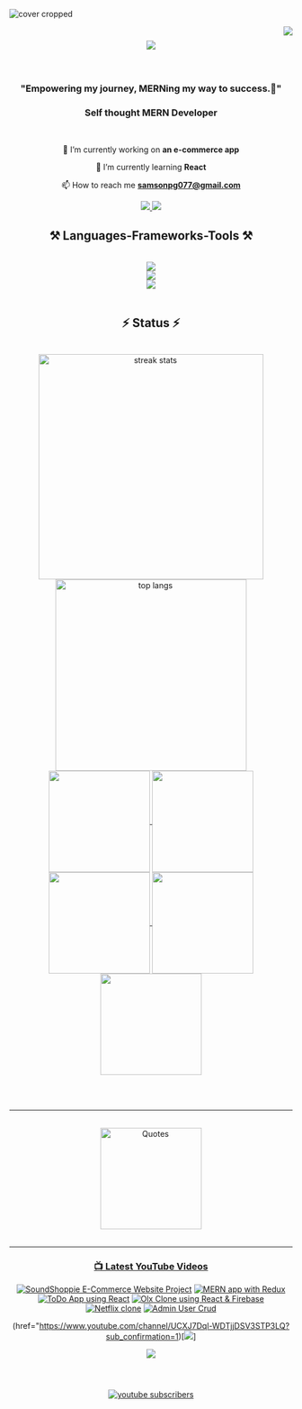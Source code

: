 ![cover cropped](https://github.com/SamsonPG/SamsonPG/assets/121846435/5e6ba39e-3613-42e9-95cb-e7ac3c458bb8)

<a href="https://visitorbadge.io/status?path=SamsonPG"><img align="right" src="https://api.visitorbadge.io/api/visitors?path=SamsonPG&label=VISITORS&countColor=%23263759" /></a>

<h1 align="center">
<img src="https://readme-typing-svg.herokuapp.com/?font=Righteous&size=35&center=true&vCenter=true&width=1000&height=70&duration=4000&lines=Hi+There!+👋;+I'm+SamsonPG!;" />
</h1>

<br/>


<h3 align="center">"Empowering my journey, MERNing my way to success.🎯"</h3>
<h3 align="center">Self thought MERN Developer</h3>

<br/>

<div align="center">
 
 🔭 I’m currently working on **an e-commerce app**
 
 🌱 I’m currently learning **React**

 📫 How to reach me **samsonpg077@gmail.com**

 
 </div>
 
<div align="center"> 
 
  <a href="https://www.linkedin.com/in/samson-p-g-335964133" target="_blank">
    <img src="https://img.shields.io/badge/LinkedIn-0077B5?style=for-the-badge&logo=linkedin&logoColor=white" target="_blank" />
  </a>
  <a href="https://leetcode.com/SamsonPG/" target="_blank">
     <img src="https://img.shields.io/badge/leetcode-FFA116?style=for-the-badge&logo=leetcode&logoColor=white" target="_blank" /> <!-- sqlite, safari, google-chrome are other good icon options -->
  </a>
</div>

 
<h2 align="center">⚒️ Languages-Frameworks-Tools ⚒️</h2>
<br/>
<div align="center">
    <img src="https://skillicons.dev/icons?i=javascript,mongodb,react,nodejs,express,firebase,illustrator" /><br>
    <img src="https://skillicons.dev/icons?i=figma,bootstrap,git,html,css,photoshop,redux" /><br>
    <img src="https://skillicons.dev/icons?i=wordpress,postman,postgresql,nginx,heroku,aws,typescript" />
</div>

<br/>

<h2 align="center">⚡ Status ⚡</h2>
<br>
<div align=center>
  <img width=400 align="center" src="https://streak-stats.demolab.com/?user=SamsonPG&count_private=true&theme=radical" alt="streak stats"/> 
 <img width=340 align="center" src="https://github-readme-stats.vercel.app/api/top-langs/?username=SamsonPG&hide=HTML&langs_count=8&layout=compact&theme=radical&exclude_repo=github-readme-stats" alt="top langs" />


<a href="https://github.com/SamsonPG">
<img align="center" src="http://github-profile-summary-cards.vercel.app/api/cards/stats?username=SamsonPG&theme=2077" height="180em" />
<img align="center" src="http://github-profile-summary-cards.vercel.app/api/cards/most-commit-language?username=SamsonPG&theme=2077" height="180em" />
<img align="center" src="http://github-profile-summary-cards.vercel.app/api/cards/repos-per-language?username=SamsonPG&theme=2077" height="180em" />
<img align="center" src="http://github-profile-summary-cards.vercel.app/api/cards/productive-time?username=SamsonPG&theme=2077" height="180em" />
<img align="center" src="http://github-profile-summary-cards.vercel.app/api/cards/profile-details?username=SamsonPG&theme=2077" height="180em" />


</div>


<br/><br/>
<hr/>

<br/>
<div align=center>
<img align="center" src="https://quotes-github-readme.vercel.app/api?type=horizontal&theme=radical" alt="Quotes" height="180em">
</div>

 
</div>
<div align=center>
<br/>
 <hr/>
 
### 📺 Latest YouTube Videos

<!-- BEGIN YOUTUBE-CARDS -->
[![SoundShoppie E-Commerce Website Project](https://ytcards.demolab.com/?id=EKhRnjEeuRE&title=SoundShoppie+E-Commerce+Website+Project&lang=en&timestamp=1706289696&background_color=%230d1117&title_color=%23ffffff&stats_color=%23dedede&max_title_lines=1&width=250&border_radius=5 "SoundShoppie E-Commerce Website Project")](https://www.youtube.com/watch?v=EKhRnjEeuRE)
[![MERN app with Redux](https://ytcards.demolab.com/?id=6xxaCP8Py4Y&title=MERN+app+with+Redux&lang=en&timestamp=1706206632&background_color=%230d1117&title_color=%23ffffff&stats_color=%23dedede&max_title_lines=1&width=250&border_radius=5 "MERN app with Redux")](https://www.youtube.com/watch?v=6xxaCP8Py4Y)
[![ToDo App using React](https://ytcards.demolab.com/?id=k3UhCTwqwUE&title=ToDo+App+using+React&lang=en&timestamp=1706203277&background_color=%230d1117&title_color=%23ffffff&stats_color=%23dedede&max_title_lines=1&width=250&border_radius=5 "ToDo App using React")](https://www.youtube.com/watch?v=k3UhCTwqwUE)
[![Olx Clone using React & Firebase](https://ytcards.demolab.com/?id=12noS1x_GiQ&title=Olx+Clone+using+React+%26+Firebase&lang=en&timestamp=1706203114&background_color=%230d1117&title_color=%23ffffff&stats_color=%23dedede&max_title_lines=1&width=250&border_radius=5 "Olx Clone using React & Firebase")](https://www.youtube.com/watch?v=12noS1x_GiQ)
[![Netflix clone](https://ytcards.demolab.com/?id=iENethMvJYQ&title=Netflix+clone&lang=en&timestamp=1706121404&background_color=%230d1117&title_color=%23ffffff&stats_color=%23dedede&max_title_lines=1&width=250&border_radius=5 "Netflix clone")](https://www.youtube.com/watch?v=iENethMvJYQ)
[![Admin User Crud](https://ytcards.demolab.com/?id=0_YNrckDPcs&title=Admin+User+Crud&lang=en&timestamp=1706121242&background_color=%230d1117&title_color=%23ffffff&stats_color=%23dedede&max_title_lines=1&width=250&border_radius=5 "Admin User Crud")](https://www.youtube.com/watch?v=0_YNrckDPcs)
<!-- END YOUTUBE-CARDS -->

(href="https://www.youtube.com/channel/UCXJ7Dql-WDTjjDSV3STP3LQ?sub_confirmation=1)[<img src="https://custom-icon-badges.demolab.com/badge/-Subscribe%20For%20More-red?style=for-the-badge&logo=video&logoColor=white"/>]

[<img src="https://custom-icon-badges.demolab.com/badge/-Subscribe%20For%20More-red?style=for-the-badge&logo=video&logoColor=white"/>](https://www.youtube.com/c/fknight?sub_confirmation=1)

#
<br/>
  <a href="https://www.youtube.com/channel/UCXJ7Dql-WDTjjDSV3STP3LQ?sub_confirmation=1">
         <img alt="youtube subscribers" title="Subscribe to my YouTube channel" src="https://custom-icon-badges.demolab.com/youtube/channel/subscribers/UCXJ7Dql-WDTjjDSV3STP3LQ?color=%23E05D44&label=SUBSCRIBE&logo=video&logoColor=white&style=for-the-badge&labelColor=CE4630"/></a> 
         
</div>
<br/>
